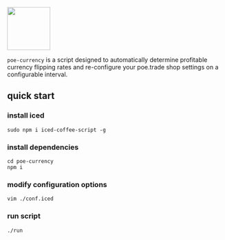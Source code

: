 <img src="https://taky.s3.amazonaws.com/SJBJhAonz.png" width=100>

`poe-currency` is a script designed to automatically determine profitable
currency flipping rates and re-configure your poe.trade shop settings on
a configurable interval.

## quick start

### install iced
```
sudo npm i iced-coffee-script -g
```

### install dependencies
```
cd poe-currency
npm i
```

### modify configuration options
```
vim ./conf.iced
```

### run script
```
./run
```


